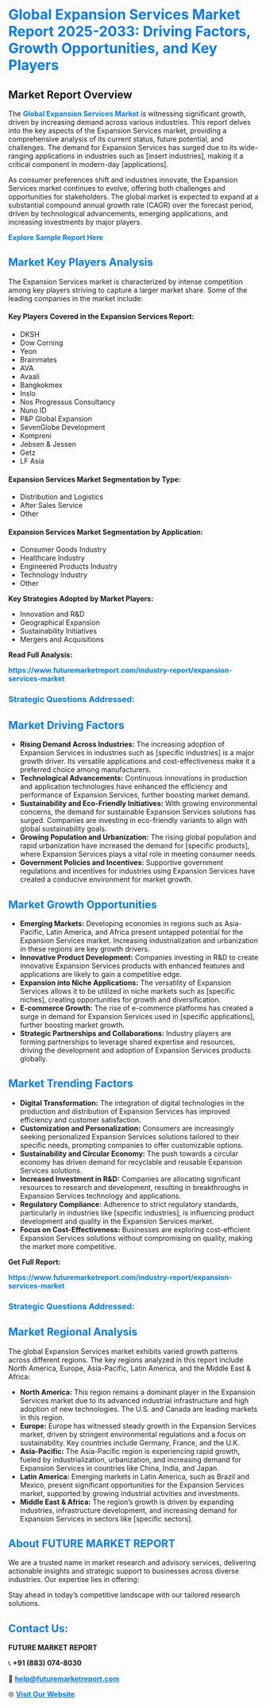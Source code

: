 <h1 style="color: #007BFF;">Global Expansion Services Market Report 2025-2033: Driving Factors, Growth Opportunities, and Key Players</h1>

<section id="overview">
<h2>Market Report Overview</h2>
<p>The <a href="https://www.futuremarketreport.com/industry-report/expansion-services-market" style="color: #007BFF; text-decoration: none;"><strong>Global Expansion Services Market</strong></a> is witnessing significant growth, driven by increasing demand across various industries. This report delves into the key aspects of the Expansion Services market, providing a comprehensive analysis of its current status, future potential, and challenges. The demand for Expansion Services has surged due to its wide-ranging applications in industries such as [insert industries], making it a critical component in modern-day [applications].</p>
<p>As consumer preferences shift and industries innovate, the Expansion Services market continues to evolve, offering both challenges and opportunities for stakeholders. The global market is expected to expand at a substantial compound annual growth rate (CAGR) over the forecast period, driven by technological advancements, emerging applications, and increasing investments by major players.</p>
</section>

<section id="overview">
<p><a href="https://www.futuremarketreport.com/request-sample/reportId=51353" style="color: #007BFF; text-decoration: none;"><strong>Explore Sample Report Here</strong></a></p>
</section>

<section id="key-players">
<h2 style="color: #007BFF;">Market Key Players Analysis</h2>
<p>The Expansion Services market is characterized by intense competition among key players striving to capture a larger market share. Some of the leading companies in the market include:</p>
<h4>Key Players Covered in the Expansion Services Report:</h4>
<ul><li>DKSH</li><li>Dow Corning</li><li>Yeon</li><li>Brainmates</li><li>AVA</li><li>Avaali</li><li>Bangkokmex</li><li>Inslo</li><li>Nos Progressus Consultancy</li><li>Nuno ID</li><li>P&amp;P Global Expansion</li><li>SevenGlobe Development</li><li>Kompreni</li><li>Jebsen &amp; Jessen</li><li>Getz</li><li>LF Asia</li></ul>
<h4>Expansion Services Market Segmentation by Type:</h4>
<ul><li>Distribution and Logistics</li><li>After Sales Service</li><li>Other</li></ul>

<h4>Expansion Services Market Segmentation by Application:</h4>
<ul><li>Consumer Goods Industry</li><li>Healthcare Industry</li><li>Engineered Products Industry</li><li>Technology Industry</li><li>Other</li></ul>
<p><strong>Key Strategies Adopted by Market Players:</strong></p>
<ul>
<li>Innovation and R&D</li>
<li>Geographical Expansion</li>
<li>Sustainability Initiatives</li>
<li>Mergers and Acquisitions</li>
</ul>
</section>

<section>
<p><strong>Read Full Analysis: </strong></p><a href="https://www.futuremarketreport.com/industry-report/expansion-services-market" style="color: #007BFF; text-decoration: none;"><strong>https://www.futuremarketreport.com/industry-report/expansion-services-market</strong></a>
<h3 style="color: #007BFF;">Strategic Questions Addressed:</h3>
</section>

<section id="driving-factors">
<h2 style="color: #007BFF;">Market Driving Factors</h2>
<ul>
<li><strong>Rising Demand Across Industries:</strong> The increasing adoption of Expansion Services in industries such as [specific industries] is a major growth driver. Its versatile applications and cost-effectiveness make it a preferred choice among manufacturers.</li>
<li><strong>Technological Advancements:</strong> Continuous innovations in production and application technologies have enhanced the efficiency and performance of Expansion Services, further boosting market demand.</li>
<li><strong>Sustainability and Eco-Friendly Initiatives:</strong> With growing environmental concerns, the demand for sustainable Expansion Services solutions has surged. Companies are investing in eco-friendly variants to align with global sustainability goals.</li>
<li><strong>Growing Population and Urbanization:</strong> The rising global population and rapid urbanization have increased the demand for [specific products], where Expansion Services plays a vital role in meeting consumer needs.</li>
<li><strong>Government Policies and Incentives:</strong> Supportive government regulations and incentives for industries using Expansion Services have created a conducive environment for market growth.</li>
</ul>
</section>

<section id="growth-opportunities">
<h2 style="color: #007BFF;">Market Growth Opportunities</h2>
<ul>
<li><strong>Emerging Markets:</strong> Developing economies in regions such as Asia-Pacific, Latin America, and Africa present untapped potential for the Expansion Services market. Increasing industrialization and urbanization in these regions are key growth drivers.</li>
<li><strong>Innovative Product Development:</strong> Companies investing in R&D to create innovative Expansion Services products with enhanced features and applications are likely to gain a competitive edge.</li>
<li><strong>Expansion into Niche Applications:</strong> The versatility of Expansion Services allows it to be utilized in niche markets such as [specific niches], creating opportunities for growth and diversification.</li>
<li><strong>E-commerce Growth:</strong> The rise of e-commerce platforms has created a surge in demand for Expansion Services used in [specific applications], further boosting market growth.</li>
<li><strong>Strategic Partnerships and Collaborations:</strong> Industry players are forming partnerships to leverage shared expertise and resources, driving the development and adoption of Expansion Services products globally.</li>
</ul>
</section>

<section id="trending-factors">
<h2 style="color: #007BFF;">Market Trending Factors</h2>
<ul>
<li><strong>Digital Transformation:</strong> The integration of digital technologies in the production and distribution of Expansion Services has improved efficiency and customer satisfaction.</li>
<li><strong>Customization and Personalization:</strong> Consumers are increasingly seeking personalized Expansion Services solutions tailored to their specific needs, prompting companies to offer customizable options.</li>
<li><strong>Sustainability and Circular Economy:</strong> The push towards a circular economy has driven demand for recyclable and reusable Expansion Services solutions.</li>
<li><strong>Increased Investment in R&D:</strong> Companies are allocating significant resources to research and development, resulting in breakthroughs in Expansion Services technology and applications.</li>
<li><strong>Regulatory Compliance:</strong> Adherence to strict regulatory standards, particularly in industries like [specific industries], is influencing product development and quality in the Expansion Services market.</li>
<li><strong>Focus on Cost-Effectiveness:</strong> Businesses are exploring cost-efficient Expansion Services solutions without compromising on quality, making the market more competitive.</li>
</ul>
</section>

<section>
<p><strong>Get Full Report: </strong></p><a href="https://www.futuremarketreport.com/industry-report/expansion-services-market" style="color: #007BFF; text-decoration: none;"><strong>https://www.futuremarketreport.com/industry-report/expansion-services-market</strong></a>
<h3 style="color: #007BFF;">Strategic Questions Addressed:</h3>
</section>


<section id="regional-analysis">
<h2 style="color: #007BFF;">Market Regional Analysis</h2>
<p>The global Expansion Services market exhibits varied growth patterns across different regions. The key regions analyzed in this report include North America, Europe, Asia-Pacific, Latin America, and the Middle East & Africa:</p>
<ul>
<li><strong>North America:</strong> This region remains a dominant player in the Expansion Services market due to its advanced industrial infrastructure and high adoption of new technologies. The U.S. and Canada are leading markets in this region.</li>
<li><strong>Europe:</strong> Europe has witnessed steady growth in the Expansion Services market, driven by stringent environmental regulations and a focus on sustainability. Key countries include Germany, France, and the U.K.</li>
<li><strong>Asia-Pacific:</strong> The Asia-Pacific region is experiencing rapid growth, fueled by industrialization, urbanization, and increasing demand for Expansion Services in countries like China, India, and Japan.</li>
<li><strong>Latin America:</strong> Emerging markets in Latin America, such as Brazil and Mexico, present significant opportunities for the Expansion Services market, supported by growing industrial activities and investments.</li>
<li><strong>Middle East & Africa:</strong> The region’s growth is driven by expanding industries, infrastructure development, and increasing demand for Expansion Services in sectors like [specific sectors].</li>
</ul>
</section>

<footer>
<h2 style="color: #007BFF;">About FUTURE MARKET REPORT</h2>
<p>We are a trusted name in market research and advisory services, delivering actionable insights and strategic support to businesses across diverse industries. Our expertise lies in offering:</p>

<p>Stay ahead in today’s competitive landscape with our tailored research solutions.</p>

<h2 style="color: #007BFF;">Contact Us:</h2>
<p><strong>FUTURE MARKET REPORT</strong></p>
<p>📞 <strong>+91 (883) 074-8030</strong></p>
<p>📧 <strong><a href="mailto:help@futuremarketreport.com" style="color: #007BFF;">help@futuremarketreport.com</a></strong></p>
<p>🌐 <strong><a href="https://www.futuremarketreport.com/" style="color: #007BFF;">Visit Our Website</a></strong></p>
</footer>